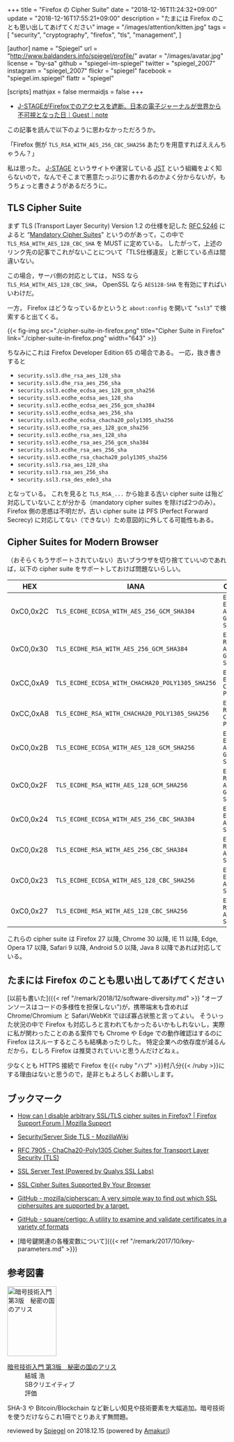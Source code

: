 +++
title = "Firefox の Cipher Suite"
date = "2018-12-16T11:24:32+09:00"
update = "2018-12-16T17:55:21+09:00"
description = "たまには Firefox のことも思い出してあげてください"
image = "/images/attention/kitten.jpg"
tags = [
  "security",
  "cryptography",
  "firefox",
  "tls",
  "management",
]

[author]
  name      = "Spiegel"
  url       = "http://www.baldanders.info/spiegel/profile/"
  avatar    = "/images/avatar.jpg"
  license   = "by-sa"
  github    = "spiegel-im-spiegel"
  twitter   = "spiegel_2007"
  instagram = "spiegel_2007"
  flickr    = "spiegel"
  facebook  = "spiegel.im.spiegel"
  flattr    = "spiegel"

[scripts]
  mathjax = false
  mermaidjs = false
+++

- [J-STAGEがFirefoxでのアクセスを遮断、日本の電子ジャーナルが世界から不可視となった日｜Guest｜note](https://note.mu/note_s/n/n517ff243e083)

この記事を読んで以下のように思わなかっただろうか。

「Firefox 側が `TLS_RSA_WITH_AES_256_CBC_SHA256` あたりを用意すればええんちゃうん？」

私は思った。
[J-STAGE](https://www.jstage.jst.go.jp/) というサイトや運営している [JST](https://www.jst.go.jp/ "国立研究開発法人 科学技術振興機構") という組織をよく知らないので，なんでそこまで悪意たっぷりに書かれるのかよく分からないが，もうちょっと書きようがあるだろうに。

## TLS Cipher Suite

まず TLS (Transport Layer Security) Version 1.2 の仕様を記した [RFC 5246] によると “[Mandatory Cipher Suites](https://tools.ietf.org/html/rfc5246#section-9)” というのがあって，この中で `TLS_RSA_WITH_AES_128_CBC_SHA` を MUST に定めている。
したがって，上述のリンク先の記事でこれがないことについて「TLS仕様違反」と断じている点は間違いない。 

この場合，サーバ側の対応としては， NSS なら `TLS_RSA_WITH_AES_128_CBC_SHA`， OpenSSL なら `AES128-SHA` を有効にすればいいわけだ。

一方， Firefox はどうなっているかというと `about:config` を開いて “`ssl3`” で検索すると出てくる。

{{< fig-img src="./cipher-suite-in-firefox.png" title="Cipher Suite in Firefox" link="./cipher-suite-in-firefox.png" width="643" >}}

ちなみにこれは Firefox Developer Edition 65 の場合である。
一応，抜き書きすると

- `security.ssl3.dhe_rsa_aes_128_sha`
- `security.ssl3.dhe_rsa_aes_256_sha`
- `security.ssl3.ecdhe_ecdsa_aes_128_gcm_sha256`
- `security.ssl3.ecdhe_ecdsa_aes_128_sha`
- `security.ssl3.ecdhe_ecdsa_aes_256_gcm_sha384`
- `security.ssl3.ecdhe_ecdsa_aes_256_sha`
- `security.ssl3.ecdhe_ecdsa_chacha20_poly1305_sha256`
- `security.ssl3.ecdhe_rsa_aes_128_gcm_sha256`
- `security.ssl3.ecdhe_rsa_aes_128_sha`
- `security.ssl3.ecdhe_rsa_aes_256_gcm_sha384`
- `security.ssl3.ecdhe_rsa_aes_256_sha`
- `security.ssl3.ecdhe_rsa_chacha20_poly1305_sha256`
- `security.ssl3.rsa_aes_128_sha`
- `security.ssl3.rsa_aes_256_sha`
- `security.ssl3.rsa_des_ede3_sha`

となっている。
これを見ると `TLS_RSA_...` から始まる古い cipher suite は殆ど対応していないことが分かる（mandatory cipher suites を除けば2つのみ）。
Firefox 側の思惑は不明だが，古い cipher suite は PFS (Perfect Forward Secrecy) に対応してない（できない）ため意図的に外してる可能性もある。

## Cipher Suites for Modern Browser

（おそらくもうサポートされていない）古いブラウザを切り捨てていいのであれば，以下の cipher suite をサポートしておけば問題ないらしい。

| HEX       | IANA                                            | OpenSSL                         |
| --------- | ----------------------------------------------- | ------------------------------- |
| 0xC0,0x2C | `TLS_ECDHE_ECDSA_WITH_AES_256_GCM_SHA384`       | `ECDHE-ECDSA-AES256-GCM-SHA384` |
| 0xC0,0x30 | `TLS_ECDHE_RSA_WITH_AES_256_GCM_SHA384`         | `ECDHE-RSA-AES256-GCM-SHA384`   |
| 0xCC,0xA9 | `TLS_ECDHE_ECDSA_WITH_CHACHA20_POLY1305_SHA256` | `ECDHE-ECDSA-CHACHA20-POLY1305` |
| 0xCC,0xA8 | `TLS_ECDHE_RSA_WITH_CHACHA20_POLY1305_SHA256`   | `ECDHE-RSA-CHACHA20-POLY1305`   |
| 0xC0,0x2B | `TLS_ECDHE_ECDSA_WITH_AES_128_GCM_SHA256`       | `ECDHE-ECDSA-AES128-GCM-SHA256` |
| 0xC0,0x2F | `TLS_ECDHE_RSA_WITH_AES_128_GCM_SHA256`         | `ECDHE-RSA-AES128-GCM-SHA256`   |
| 0xC0,0x24 | `TLS_ECDHE_ECDSA_WITH_AES_256_CBC_SHA384`       | `ECDHE-ECDSA-AES256-SHA384`     |
| 0xC0,0x28 | `TLS_ECDHE_RSA_WITH_AES_256_CBC_SHA384`         | `ECDHE-RSA-AES256-SHA384`       |
| 0xC0,0x23 | `TLS_ECDHE_ECDSA_WITH_AES_128_CBC_SHA256`       | `ECDHE-ECDSA-AES128-SHA256`     |
| 0xC0,0x27 | `TLS_ECDHE_RSA_WITH_AES_128_CBC_SHA256`         | `ECDHE-RSA-AES128-SHA256`       |

これらの cipher suite は Firefox 27 以降, Chrome 30 以降, IE 11 以降, Edge, Opera 17 以降, Safari 9 以降, Android 5.0 以降, Java 8 以降であれば対応している。

## たまには Firefox のことも思い出してあげてください

[以前も書いた]({{< ref "/remark/2018/12/software-diversity.md" >}} "オープンソースはコードの多様性を担保しない")が，携帯端末も含めれば Chrome/Chromium と Safari/WebKit でほぼ寡占状態と言ってよい。
そういった状況の中で Firefox も対応しろと言われてもかったるいかもしれないし，実際に私が関わったことのある案件でも Chrome や Edge での動作確認はするのに Firefox はスルーするところも結構あったりした。
特定企業への依存度が減るんだから，むしろ Firefox は推奨されていいと思うんだけどねぇ。

少なくとも HTTPS 接続で Firefox を{{< ruby "ハブ" >}}村八分{{< /ruby >}}にする理由はないと思うので，是非ともよろしくお願いします。

## ブックマーク

- [How can I disable arbitrary SSL/TLS cipher suites in Firefox? | Firefox Support Forum | Mozilla Support](https://support.mozilla.org/en-US/questions/1119007)
- [Security/Server Side TLS - MozillaWiki](https://wiki.mozilla.org/Security/Server_Side_TLS)
- [RFC 7905 - ChaCha20-Poly1305 Cipher Suites for Transport Layer Security (TLS)](https://tools.ietf.org/html/rfc7905)

- [SSL Server Test (Powered by Qualys SSL Labs)](https://www.ssllabs.com/ssltest/)
- [SSL Cipher Suites Supported By Your Browser](https://cc.dcsec.uni-hannover.de/)
- [GitHub - mozilla/cipherscan: A very simple way to find out which SSL ciphersuites are supported by a target.](https://github.com/mozilla/cipherscan)
- [GitHub - square/certigo: A utility to examine and validate certificates in a variety of formats](https://github.com/square/certigo)

- [暗号鍵関連の各種変数について]({{< ref "/remark/2017/10/key-parameters.md" >}})

[RFC 5246]: https://tools.ietf.org/html/rfc5246 "RFC 5246 - The Transport Layer Security (TLS) Protocol Version 1.2"

## 参考図書

<div class="hreview">
  <div class="photo"><a class="item url" href="https://www.amazon.co.jp/exec/obidos/ASIN/B015643CPE/baldandersinf-22"><img src="https://images-fe.ssl-images-amazon.com/images/I/51t6yHHVwEL._SL160_.jpg" width="113" height="160" alt="暗号技術入門 第3版　秘密の国のアリス"></a></div>
  <dl class="fn">
    <dt><a href="https://www.amazon.co.jp/exec/obidos/ASIN/B015643CPE/baldandersinf-22">暗号技術入門 第3版　秘密の国のアリス</a></dt>
    <dd>結城 浩</dd>
    <dd>SBクリエイティブ</dd>
    <dd>評価&nbsp;<abbr class="rating fa-sm" title="5">
      <i class="fas fa-star"></i>
      <i class="fas fa-star"></i>
      <i class="fas fa-star"></i>
      <i class="fas fa-star"></i>
      <i class="fas fa-star"></i>
    </abbr></dd>
  </dl>
  <p class="description">SHA-3 や Bitcoin/Blockchain など新しい知見や技術要素を大幅追加。暗号技術を使うだけならこれ1冊でとりあえず無問題。</p>
  <p class="powered-by" >reviewed by <a href='#maker' class='reviewer'>Spiegel</a> on <abbr class="dtreviewed">2018.12.15</abbr> (powered by <a href="https://dadadadone.com/amakuri/" >Amakuri</a>)</p>
</div>
